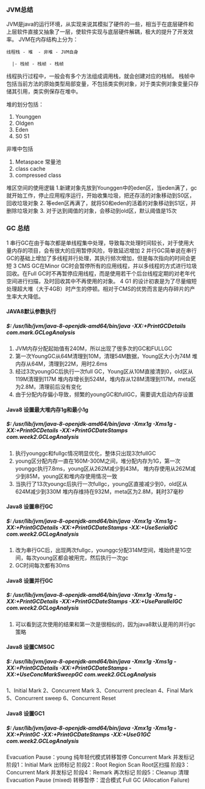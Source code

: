 ### JVM总结
JVM是java的运行环境，从实现来说其模拟了硬件的一些，相当于在底层硬件和上层软件直接又抽象了一层，使软件实现与底层硬件解耦，极大的提升了开发效率。
JVM在内存结构上分为：

    线程栈 - 堆  - 非堆 - JVM自身
  
      |- 栈帧 - 栈帧 - 栈帧
      

线程执行过程中，一般会有多个方法组成调用栈，就会创建对应的栈帧。
栈帧中包括当前方法的原始类型局部变量，不包括类实例对象，对于类实例对象变量只存储其引用，类实例保存在堆中。

堆的划分包括：
1. Younggen
2. Oldgen
3. Eden 
4. S0 S1

非堆中包括
1. Metaspace 常量池
2. class cache
3. compressed class

堆区空间的使用逻辑
1.新建对象先放到Younggen中的eden区，当eden满了，gc就开始工作，停止应用程序运行，开始收集垃圾，把还存活的对象移动到S0区，回收垃圾对象
2. 等eden区再满了，就将S0和eden的活着的对象移动到S1区，并删除垃圾对象
3. 对于达到阈值的对象，会移动到old区，默认阈值是15次



### GC 总结
1 串行GC在由于每次都是单线程集中处理，导致每次处理时间较长，对于使用大量内存的项目，会有很大的应用暂停风险，导致延迟增加
2 并行GC简单说在串行GC的基础上增加了多线程并行处理，其执行频次增加，但是每次指向的时间会更短
3 CMS GC在Minor GC时会暂停所有的应用线程，并以多线程的方式进行垃圾回收。在Full GC时不再暂停应用线程，而是使用若干个后台线程定期的对老年代空间进行扫描，及时回收其中不再使用的对象。
4 G1 的设计初衷是为了尽量缩短处理超大堆（大于4GB）时产生的停顿。相对于CMS的优势而言是内存碎片的产生率大大降低。


#### JAVA8默认参数执行

##### $: /usr/lib/jvm/java-8-openjdk-amd64/bin/java -XX:+PrintGCDetails com.mark.GCLogAnalysis

1. JVM内存分配起始值有240M，所以出现了很多次的GC和FULLGC
2. 第一次YoungGC从64M清理到10M，清理54M数据，Young区大小为74M
堆内存从64M，清理到22M，用时2.6ms
3. 经过3次youngGC后执行一次full GC，Young区从10M直接清到0，old区从119M清理到117M
堆内存增长到524M，堆内存从128M清理到117M，meta区为2.8M，清理前后没有变化
4. 由于分配内存偏小导致，频繁的youngGC和fullGC，需要调大启动内存设置


#### Java8 设置最大堆内存1g和最小1g
##### $: /usr/lib/jvm/java-8-openjdk-amd64/bin/java -Xmx1g -Xms1g -XX:+PrintGCDetails -XX:+PrintGCDateStamps com.week2.GCLogAnalysis

 
1. 执行younggc和fullgc情况明显优化，整体只出现3次fullGC
2. young区分配内存一直在160M-300M之间，堆分配内存为1G，第一次younggc执行7.8ms，young区从262M减少到43M，
堆内存使用从262M减少到85M，young区和堆内存使用情况一致
3. 当执行了13次youngc后执行一次fullgc，young区直接减少到0，old区从624M减少到330M 堆内存维持在932M，meta区为2.8M，耗时37毫秒


#### Java8 设置串行GC
 ##### $: /usr/lib/jvm/java-8-openjdk-amd64/bin/java -Xmx1g -Xms1g -XX:+PrintGCDetails -XX:+PrintGCDateStamps -XX:+UseSerialGC  com.week2.GCLogAnalysis
1. 改为串行GC后，出现两次fullgc，younggc分配314M空间，堆始终是1G空间，每次young区都会被用完，然后执行一次gc
2. GC时间每次都有30ms


#### Java8 设置并行GC
##### $: /usr/lib/jvm/java-8-openjdk-amd64/bin/java -Xmx1g -Xms1g -XX:+PrintGCDetails -XX:+PrintGCDateStamps -XX:+UseParallelGC  com.week2.GCLogAnalysis

1. 可以看到这次使用的结果和第一次是很相似的，因为java8默认是用的并行gc策略

#### Java8 设置CMSGC
##### $: /usr/lib/jvm/java-8-openjdk-amd64/bin/java -Xmx1g -Xms1g -XX:+PrintGCDetails -XX:+PrintGCDateStamps -XX:+UseConcMarkSweepGC  com.week2.GCLogAnalysis

1、Initial Mark
2、Concurrent Mark
3、Concurrent preclean
4、Final Mark
5、Concurrent sweep
6、Concurrent Reset


#### Java8 设置GC1
##### $: /usr/lib/jvm/java-8-openjdk-amd64/bin/java -Xmx1g -Xms1g -XX:+PrintGC -XX:+PrintGCDateStamps -XX:+UseG1GC  com.week2.GCLogAnalysis

Evacuation Pause：young 纯年轻代模式转移暂停
Concurrent Mark 并发标记
阶段1：Initial Mark 出师标记
阶段2：Root Region Scan Root区扫描
阶段3：Concurrent Mark 并发标记
阶段4：Remark 再次标记
阶段5：Cleanup 清理
Evacuation Pause (mixed) 转移暂停：混合模式
Full GC (Allocation Failure)